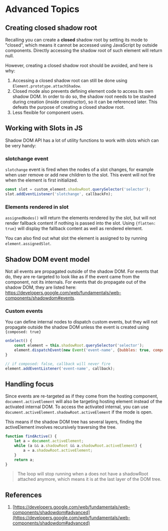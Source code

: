 # Advanced Topics

## Creating closed shadow root

Recalling you can create a **closed** shadow root by setting its mode to "closed", which means it cannot be accessed using JavaScript by outside components. Directly accessing the shadow root of such element will return null. 

However, creating a closed shadow root should be avoided, and here is why:

1. Accessing a closed shadow root can still be done using `Element.prototype.attachShadow`.
2. Closed mode also prevents defining element code to access its own shadow DOM. In order to do so, the shadow root needs to be stashed during creation (inside constructor),  so it can be referenced later. This defeats the purpose of creating a closed shadow root. 
3. Less flexible for component users. 

## Working with Slots in JS

Shadow DOM API has a lot of utility functions to work with slots which can be very handy:

### slotchange event
`slotchange` event is fired when the nodes of a slot changes, for example when user remove or add new children to the slot. This event will not fire when the element is first initialized. 

```JavaScript
const slot = custom_element.shadowRoot.querySelector('selector');
slot.addEventListener('slotchange', callbackFn);
```

### Elements rendered in slot
`assignedNodes()` will return the elements rendered by the slot, but will not render fallback content if nothing is passed into the slot. Using `{flatten: true}` will display the fallback content as well as rendered element. 

You can also find out what slot the element is assigned to by running `element.assignedSlot`. 

## Shadow DOM event model

Not all events are propagated outside of the shadow DOM. For events that do, they are re-targeted to look like as if the event came from the component, not its internals. For events that do propagate out of the shadow DOM, they are listed here: https://developers.google.com/web/fundamentals/web-components/shadowdom#events. 

### Custom events
You can define internal nodes to dispatch custom events, but they will not propagate outside the shadow DOM unless the event is created using `{composed: true}`

```JavaScript
onSelect() {
	const element = this.shadowRoot.querySelector('selector');
	element.dispatchEvent(new Event('event-name', {bubbles: true, composed: true}));
}

// if composed: false, callback will never fire
element.addEventListener('event-name', callback);
```

## Handling focus

Since events are re-targeted as if they come from the hosting component, `document.activeElement` will also be targeting hosting element instead of the activated internal DOM. To access the activated internal, you can use `document.activeElement.shadowRoot.activeElement` if the mode is open. 

This means if the shadow DOM tree has several layers, finding the activeElement involves recursively traversing the tree. 

```JavaScript
function findActive() {
	let a = document.activeElement;
	while (a && a.shadowRoot && a.shadowRoot.activeElement) {
		a = a.shadowRoot.activeElement;
	}
	return a;
}	
```
> The loop will stop running when a does not have a shadowRoot attached anymore, which means it is at the last layer of the DOM tree. 

## References
1. [https://developers.google.com/web/fundamentals/web-components/shadowdom#advanced](https://developers.google.com/web/fundamentals/web-components/shadowdom#advanced)

